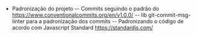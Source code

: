 - Padronização do projeto
  -- Commits seguindo o padrão do https://www.conventionalcommits.org/en/v1.0.0/
  -- lib git-commit-msg-linter para a padronização dos commits
  -- Padronizando o código de acordo com Javascript Standard https://standardjs.com/

